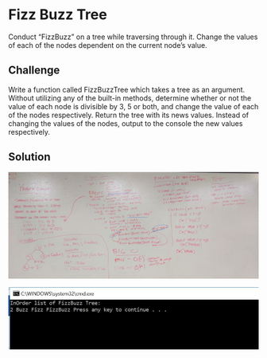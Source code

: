 # Fizz Buzz Tree

Conduct “FizzBuzz” on a tree while traversing through it. 
Change the values of each of the nodes dependent on the current node’s value.

## Challenge

Write a function called FizzBuzzTree which takes a tree as an argument.
Without utilizing any of the built-in methods, determine whether or not the value of each node is divisible by 3, 5 or both, 
and change the value of each of the nodes respectively. Return the tree with its news values.
Instead of changing the values of the nodes, output to the console the new values respectively.

## Solution

![Challenge16-FizzBuzzTree-Whiteboardcapture](https://github.com/ChristinaGislason/Data-Structures-andAlgorithms/blob/master/Assets/Challenge16-FizzBuzzTree.jpg)

![Challenge16-FizzBuzzTree-Screencapture](https://github.com/ChristinaGislason/Data-Structures-andAlgorithms/blob/master/Assets/Challenge16-FizzBuzzTree-Screencapture.JPG)
